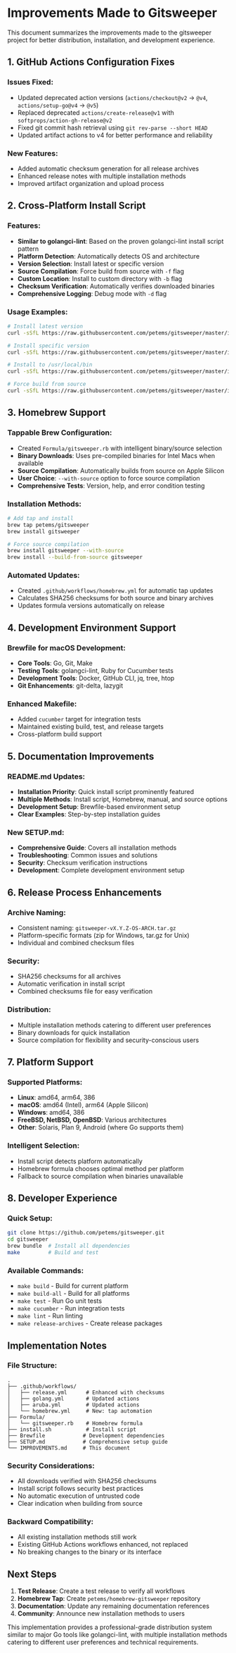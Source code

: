 # Improvements Made to Gitsweeper

This document summarizes the improvements made to the gitsweeper project for better distribution, installation, and development experience.

## 1. GitHub Actions Configuration Fixes

### Issues Fixed:
- Updated deprecated action versions (`actions/checkout@v2` → `@v4`, `actions/setup-go@v4` → `@v5`)
- Replaced deprecated `actions/create-release@v1` with `softprops/action-gh-release@v2`
- Fixed git commit hash retrieval using `git rev-parse --short HEAD`
- Updated artifact actions to v4 for better performance and reliability

### New Features:
- Added automatic checksum generation for all release archives
- Enhanced release notes with multiple installation methods
- Improved artifact organization and upload process

## 2. Cross-Platform Install Script

### Features:
- **Similar to golangci-lint**: Based on the proven golangci-lint install script pattern
- **Platform Detection**: Automatically detects OS and architecture
- **Version Selection**: Install latest or specific version
- **Source Compilation**: Force build from source with `-f` flag
- **Custom Location**: Install to custom directory with `-b` flag
- **Checksum Verification**: Automatically verifies downloaded binaries
- **Comprehensive Logging**: Debug mode with `-d` flag

### Usage Examples:
```bash
# Install latest version
curl -sSfL https://raw.githubusercontent.com/petems/gitsweeper/master/install.sh | sh

# Install specific version
curl -sSfL https://raw.githubusercontent.com/petems/gitsweeper/master/install.sh | sh -s v0.1.0

# Install to /usr/local/bin
curl -sSfL https://raw.githubusercontent.com/petems/gitsweeper/master/install.sh | sh -s -- -b /usr/local/bin

# Force build from source
curl -sSfL https://raw.githubusercontent.com/petems/gitsweeper/master/install.sh | sh -s -- -f
```

## 3. Homebrew Support

### Tappable Brew Configuration:
- Created `Formula/gitsweeper.rb` with intelligent binary/source selection
- **Binary Downloads**: Uses pre-compiled binaries for Intel Macs when available
- **Source Compilation**: Automatically builds from source on Apple Silicon
- **User Choice**: `--with-source` option to force source compilation
- **Comprehensive Tests**: Version, help, and error condition testing

### Installation Methods:
```bash
# Add tap and install
brew tap petems/gitsweeper
brew install gitsweeper

# Force source compilation
brew install gitsweeper --with-source
brew install --build-from-source gitsweeper
```

### Automated Updates:
- Created `.github/workflows/homebrew.yml` for automatic tap updates
- Calculates SHA256 checksums for both source and binary archives
- Updates formula versions automatically on release

## 4. Development Environment Support

### Brewfile for macOS Development:
- **Core Tools**: Go, Git, Make
- **Testing Tools**: golangci-lint, Ruby for Cucumber tests
- **Development Tools**: Docker, GitHub CLI, jq, tree, htop
- **Git Enhancements**: git-delta, lazygit

### Enhanced Makefile:
- Added `cucumber` target for integration tests
- Maintained existing build, test, and release targets
- Cross-platform build support

## 5. Documentation Improvements

### README.md Updates:
- **Installation Priority**: Quick install script prominently featured
- **Multiple Methods**: Install script, Homebrew, manual, and source options
- **Development Setup**: Brewfile-based environment setup
- **Clear Examples**: Step-by-step installation guides

### New SETUP.md:
- **Comprehensive Guide**: Covers all installation methods
- **Troubleshooting**: Common issues and solutions
- **Security**: Checksum verification instructions
- **Development**: Complete development environment setup

## 6. Release Process Enhancements

### Archive Naming:
- Consistent naming: `gitsweeper-vX.Y.Z-OS-ARCH.tar.gz`
- Platform-specific formats (zip for Windows, tar.gz for Unix)
- Individual and combined checksum files

### Security:
- SHA256 checksums for all archives
- Automatic verification in install script
- Combined checksums file for easy verification

### Distribution:
- Multiple installation methods catering to different user preferences
- Binary downloads for quick installation
- Source compilation for flexibility and security-conscious users

## 7. Platform Support

### Supported Platforms:
- **Linux**: amd64, arm64, 386
- **macOS**: amd64 (Intel), arm64 (Apple Silicon)
- **Windows**: amd64, 386
- **FreeBSD, NetBSD, OpenBSD**: Various architectures
- **Other**: Solaris, Plan 9, Android (where Go supports them)

### Intelligent Selection:
- Install script detects platform automatically
- Homebrew formula chooses optimal method per platform
- Fallback to source compilation when binaries unavailable

## 8. Developer Experience

### Quick Setup:
```bash
git clone https://github.com/petems/gitsweeper.git
cd gitsweeper
brew bundle  # Install all dependencies
make         # Build and test
```

### Available Commands:
- `make build` - Build for current platform
- `make build-all` - Build for all platforms
- `make test` - Run Go unit tests
- `make cucumber` - Run integration tests
- `make lint` - Run linting
- `make release-archives` - Create release packages

## Implementation Notes

### File Structure:
```
.
├── .github/workflows/
│   ├── release.yml      # Enhanced with checksums
│   ├── golang.yml       # Updated actions
│   ├── aruba.yml        # Updated actions
│   └── homebrew.yml     # New: tap automation
├── Formula/
│   └── gitsweeper.rb    # Homebrew formula
├── install.sh           # Install script
├── Brewfile            # Development dependencies
├── SETUP.md            # Comprehensive setup guide
└── IMPROVEMENTS.md     # This document
```

### Security Considerations:
- All downloads verified with SHA256 checksums
- Install script follows security best practices
- No automatic execution of untrusted code
- Clear indication when building from source

### Backward Compatibility:
- All existing installation methods still work
- Existing GitHub Actions workflows enhanced, not replaced
- No breaking changes to the binary or its interface

## Next Steps

1. **Test Release**: Create a test release to verify all workflows
2. **Homebrew Tap**: Create `petems/homebrew-gitsweeper` repository
3. **Documentation**: Update any remaining documentation references
4. **Community**: Announce new installation methods to users

This implementation provides a professional-grade distribution system similar to major Go tools like golangci-lint, with multiple installation methods catering to different user preferences and technical requirements.